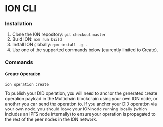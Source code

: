 
# ION CLI

### Installation

1. Clone the ION repository: `git checkout master`
1. Build ION: `npm run build`
1. Install ION globally: `npm install -g .`
1. Use one of the supported commands below (currently limited to Create).

### Commands

#### Create Operation
```
ion operation create
```
To publish your DID operation, you will need to anchor the generated create operation payload in the Multichain blockchain using your own ION node, or another you can send the operation to. If you anchor your DID operation via your own node, you should leave your ION node running locally (which includes an IPFS node internally) to ensure your operation is propagated to the rest of the peer nodes in the ION network.
